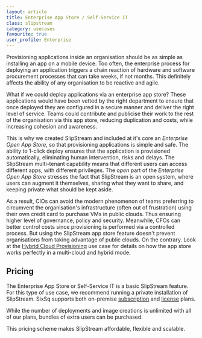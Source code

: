 ```yaml
---
layout: article
title: Enterprise App Store / Self-Service IT
class: slipstream
category: usecases
favourite: true
user_profile: Enterprise
---
```


Provisioning applications inside an organisation should be as simple as installing an app on a mobile device. Too often, the enterprise process for deploying an application triggers a chain reaction of hardware and software procurement processes that can take weeks, if not months. This definitely affects the ability of any organisation to be reactive and agile.

What if we could deploy applications via an enterprise app store? These applications would have been vetted by the right department to ensure that once deployed they are configured in a secure manner and deliver the right level of service. Teams could contribute and publicise their work to the rest of the organisation via this app store, reducing duplication and costs, while increasing cohesion and awareness.   

This is why we created SlipStream and included at it's core an *Enterprise Open App Store*, so that provisioning applications is simple and safe. The ability to 1-click deploy ensures that the application is provisioned automatically, eliminating human intervention, risks and delays. The SlipStream multi-tenant capability means that different users can access different apps, with different privileges. The *open* part of the *Enterprise Open App Store* stresses the fact that SlipStream is an open system, where users can augment it themselves, sharing what they want to share, and keeping private what should be kept aside.

As a result, CIOs can avoid the modern phenomenon of teams preferring to circumvent the organisation's infrastructure (often out of frustration) using their own credit card to purchase VMs in public clouds. Thus ensuring higher level of governance, policy and security. Meanwhile, CFOs can better control costs since provisioning is performed via a controlled process. But using the SlipStream app store feature doesn't prevent organisations from taking advantage of public clouds. On the contrary. Look at the [Hybrid Cloud Provisioning](/products/slipstream-usecases.html#Hybrid-Cloud-Provisioning) use case for details on how the app store works perfectly in a multi-cloud and hybrid mode.


Pricing
----

The Enterprise App Store or Self-Service IT is a basic SlipStream feature. For this type of use case, we recommend running a private installation of SlipStream. SixSq supports both on-premise [subscription](/products/slipstream-pricing.html#on-premise-subscription-plan) and [license](/products/slipstream-pricing.html#on-premise-license-plan) plans.

While the number of deployments and image creations is unlimited with all of our plans, bundles of extra users can be purchased.

This pricing scheme makes SlipStream affordable, flexible and scalable.
